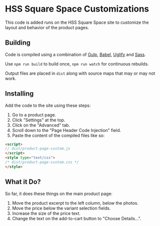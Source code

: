 # HSS Square Space Customizations

This code is added runs on the HSS Square Space site to customize the layout and behavior of the product pages.

## Building

Code is compiled using a combination of [Gulp](http://gulpjs.com/), [Babel](https://babeljs.io/), [Uglify](https://github.com/mishoo/UglifyJS2) and [Sass](http://sass-lang.com/).

Use `npm run build` to build once, `npm run watch` for continuous rebuilds.

Output files are placed in `dist` along with source maps that may or may not work.

## Installing

Add the code to the site using these steps:

1. Go to a product page.
2. Click "Settings" at the top.
3. Click on the "Advanced" tab.
4. Scroll down to the "Page Header Code Injection" field.
5. Paste the content of the compiled files like so:

```html
<script>
// dist/product-page-custom.js
</script>
<style type="text/css">
/* dist/product-page-custom.css */
</style>
```

## What it Do?

So far, it does these things on the main product page:

1. Move the product excerpt to the left column, below the photos.
2. Move the price below the variant selection fields.
3. Increase the size of the price text.
4. Change the text on the add-to-cart button to "Choose Details…".
